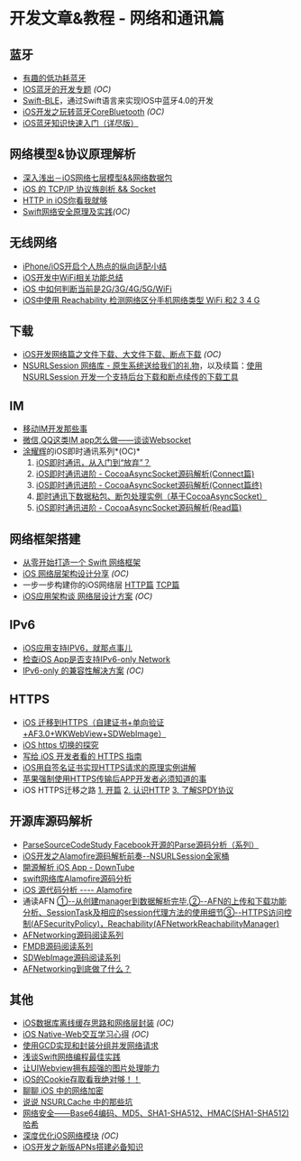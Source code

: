 # 开发文章&教程 - 网络和通讯篇
## 蓝牙
- [有趣的低功耗蓝牙][1]
- [IOS蓝牙的开发专题][2] *(OC)*
- [Swift-BLE][3]，通过Swift语言来实现IOS中蓝牙4.0的开发
- [iOS开发之玩转蓝牙CoreBluetooth][4] *(OC)*
- [iOS蓝牙知识快速入门（详尽版）][5]

## 网络模型&协议原理解析
- [深入浅出－iOS网络七层模型&&网络数据包][6]
- [iOS 的 TCP/IP 协议族剖析 && Socket][7]
- [HTTP in iOS你看我就够][8]
- [Swift网络安全原理及实践][9]*(OC)*

## 无线网络
- [iPhone/iOS开启个人热点的纵向适配小结][10]
- [iOS开发中WiFi相关功能总结][11]
- [iOS 中如何判断当前是2G/3G/4G/5G/WiFi][12]
- [iOS中使用 Reachability 检测网络区分手机网络类型 WiFi 和2 3 4 G][13]

## 下载
- [iOS开发网络篇之文件下载、大文件下载、断点下载][14] *(OC)*
- [NSURLSession 网络库 - 原生系统送给我们的礼物][15]，以及续篇：[使用 NSURLSession 开发一个支持后台下载和断点续传的下载工具][16]

## IM
- [移动IM开发那些事][17]
- [微信,QQ这类IM app怎么做——谈谈Websocket][18]
- [涂耀辉][19]的iOS即时通讯系列*(OC)*
	1. [iOS即时通讯，从入门到“放弃”？][20]
	2. [iOS即时通讯进阶 - CocoaAsyncSocket源码解析(Connect篇)][21]
	3. [iOS即时通讯进阶 - CocoaAsyncSocket源码解析(Connect篇终)][22]
	4. [即时通讯下数据粘包、断包处理实例（基于CocoaAsyncSocket）][23]
	5. [iOS即时通讯进阶 - CocoaAsyncSocket源码解析(Read篇)][24]

## 网络框架搭建
- [从零开始打造一个 Swift 网络框架][25]
- [iOS 网络层架构设计分享][26] *(OC)*
- 一步一步构建你的iOS网络层 [HTTP篇][27] [TCP篇][28]
- [iOS应用架构谈  网络层设计方案][29] *(OC)*

## IPv6
- [iOS应用支持IPV6，就那点事儿][30]
- [检查iOS App是否支持IPv6-only Network][31]
- [IPv6-only 的兼容性解决方案][32] *(OC)*

## HTTPS
- [iOS 迁移到HTTPS（自建证书+单向验证+AF3.0+WKWebView+SDWebImage）][33]
- [iOS https 切换的探究][34]
- [写给 iOS 开发者看的 HTTPS 指南][35]
- [iOS用自签名证书实现HTTPS请求的原理实例讲解][36]
- [苹果强制使用HTTPS传输后APP开发者必须知道的事][37]
- iOS HTTPS迁移之路 [1. 开篇][38] [2. 认识HTTP][39] [3. 了解SPDY协议][40]

## 开源库源码解析
- [ParseSourceCodeStudy Facebook开源的Parse源码分析（系列）][41]
- [iOS开发之Alamofire源码解析前奏--NSURLSession全家桶][42]
- [開源解析 iOS App - DownTube][43]
- [swift网络库Alamofire源码分析][44]
- [iOS 源代码分析 ---- Alamofire][45]
- 通读AFN [①--从创建manager到数据解析完毕][46],[②--AFN的上传和下载功能分析、SessionTask及相应的session代理方法的使用细节][47][③--HTTPS访问控制(AFSecurityPolicy)，Reachability(AFNetworkReachabilityManager)][48]
- [AFNetworking源码阅读系列][49]
- [FMDB源码阅读系列][50]
- [SDWebImage源码阅读系列][51]
- [AFNetworking到底做了什么？][52]

## 其他
- [iOS数据库离线缓存思路和网络层封装][53] *(OC)*
- [iOS Native-Web交互学习心得][54] *(OC)*
- [使用GCD实现和封装分组并发网络请求][55]
- [浅谈Swift网络编程最佳实践][56]
- [让UIWebview拥有超强的图片处理能力][57]
- [iOS的Cookie存取看我绝对够！！][58]
- [聊聊 iOS 中的网络加密][59]
- [说说 NSURLCache 中的那些坑][60]
- [网络安全——Base64编码、MD5、SHA1-SHA512、HMAC(SHA1-SHA512)哈希][61]
- [深度优化iOS网络模块][62] *(OC)*
- [iOS开发之新版APNs搭建必备知识][63]

[1]:	http://www.cocoachina.com/ios/20160218/15307.html
[2]:	http://liuyanwei.jumppo.com/2015/07/17/ios-BLE-0.html
[3]:	https://github.com/lidong1665/Swift-BLE "Swift-BLE"
[4]:	http://mrpeak.cn/blog/ios-bluetooth/ "iOS开发之玩转蓝牙CoreBluetooth"
[5]:	http://www.jianshu.com/p/f7a53b3a0fc8
[6]:	http://www.jianshu.com/p/4b9d43c0571a "深入浅出－iOS网络七层模型&&网络数据包"
[7]:	http://www.cnblogs.com/8hao/p/5234689.html "iOS 的 TCP/IP 协议族剖析 && Socket"
[8]:	http://www.jianshu.com/p/42d9cc1dde10 "HTTP in iOS你看我就够"
[9]:	http://www.jianshu.com/p/ba897dd4ccd1 "Swift网络安全原理及实践"
[10]:	http://blog.csdn.net/phunxm/article/details/42967035 "iPhone/iOS开启个人热点的纵向适配小结"
[11]:	http://www.jianshu.com/p/8471b68203e8 "iOS开发中WiFi相关功能总结"
[12]:	http://www.jianshu.com/p/7b98fb9dad45 "iOS 中如何判断当前是2G/3G/4G/5G/WiFi"
[13]:	http://www.cnblogs.com/jgCho/p/4959657.html "iOS中使用 Reachability 检测网络区分手机网络类型 WiFi 和2 3 4 G"
[14]:	http://www.jianshu.com/p/f65e32012f07
[15]:	http://swiftcafe.io/2015/12/20/nsurlsession/ "NSURLSession 网络库 - 原生系统送给我们的礼物"
[16]:	http://swiftcafe.io/2015/12/23/nsurlsession-app/ "使用 NSURLSession 开发一个支持后台下载和断点续传的下载工具"
[17]:	http://xiangwangfeng.com/2015/05/20/%E7%A7%BB%E5%8A%A8IM%E5%BC%80%E5%8F%91%E9%82%A3%E4%BA%9B%E4%BA%8B/
[18]:	http://www.jianshu.com/p/bcefda55bce4 "微信,QQ这类IM app怎么做——谈谈Websocket"
[19]:	http://www.jianshu.com/u/14431e509ae8 "涂耀辉"
[20]:	http://www.jianshu.com/p/2dbb360886a8 "iOS即时通讯，从入门到“放弃”？"
[21]:	http://www.jianshu.com/p/0a11b2d0f4ae "iOS即时通讯进阶 - CocoaAsyncSocket源码解析(Connect篇)"
[22]:	http://www.jianshu.com/p/22c984eac9b9 "iOS即时通讯进阶 - CocoaAsyncSocket源码解析(Connect篇终)"
[23]:	http://www.jianshu.com/p/2e16572c9ddc "即时通讯下数据粘包、断包处理实例（基于CocoaAsyncSocket）"
[24]:	http://www.jianshu.com/p/fdd3d429bdb3 "iOS即时通讯进阶 - CocoaAsyncSocket源码解析(Read篇)"
[25]:	http://www.jianshu.com/p/0039f963239d "从零开始打造一个 Swift 网络框架"
[26]:	http://ios.jobbole.com/84976/
[27]:	http://www.jianshu.com/p/f9b4ada163ab
[28]:	http://www.jianshu.com/p/2f98823730a8
[29]:	http://casatwy.com/iosying-yong-jia-gou-tan-wang-luo-ceng-she-ji-fang-an.html "iOS应用架构谈  网络层设计方案"
[30]:	http://www.jianshu.com/p/a6bab07c4062 "iOS应用支持IPV6，就那点事儿"
[31]:	http://openfibers.github.io/blog/2016/06/20/support-ipv6-only-network-in-ios/
[32]:	http://www.jianshu.com/p/8837739251ad "IPv6-only 的兼容性解决方案"
[33]:	http://www.jianshu.com/p/94f5d3830301
[34]:	http://www.jianshu.com/p/c11f929b456a
[35]:	https://autolayout.club/2016/12/22/%E5%86%99%E7%BB%99-iOS-%E5%BC%80%E5%8F%91%E8%80%85%E7%9C%8B%E7%9A%84-HTTPS-%E6%8C%87%E5%8D%97/
[36]:	http://www.jianshu.com/p/0109f45395e3
[37]:	http://wetest.qq.com/lab/view/274.html
[38]:	http://dabing1022.github.io/2016/08/17/iOS%20HTTPS%E8%BF%81%E7%A7%BB%E4%B9%8B%E8%B7%AF-1.%20%E5%BC%80%E7%AF%87/ "iOS HTTPS迁移之路-1. 开篇"
[39]:	http://dabing1022.github.io/2016/08/18/iOS%20HTTPS%E8%BF%81%E7%A7%BB%E4%B9%8B%E8%B7%AF-2.%20%E8%AE%A4%E8%AF%86HTTP/ "iOS HTTPS迁移之路-2. 认识HTTP"
[40]:	http://dabing1022.github.io/2016/08/20/iOS%20HTTPS%E8%BF%81%E7%A7%BB%E4%B9%8B%E8%B7%AF-3.%20%E4%BA%86%E8%A7%A3SPDY%E5%8D%8F%E8%AE%AE/ "iOS HTTPS迁移之路-3. 了解SPDY协议"
[41]:	https://github.com/ChenYilong/ParseSourceCodeStudy
[42]:	http://www.cnblogs.com/ludashi/p/5556088.html "iOS开发之Alamofire源码解析前奏--NSURLSession全家桶"
[43]:	https://kobe0308.github.io/2016/08/13/20160813-01/ "開源解析 iOS App - DownTube"
[44]:	http://www.ethanwhy.com/2015/11/16/swift-alamofire-analyse/ "swift网络库Alamofire源码分析"
[45]:	http://draveness.me/ios-yuan-dai-ma-fen-xi-alamofire/
[46]:	http://www.cnblogs.com/Mike-zh/p/5167017.html "通读AFN①--从创建manager到数据解析完毕"
[47]:	http://www.cnblogs.com/Mike-zh/p/5172389.html "通读AFN②--AFN的上传和下载功能分析、SessionTask及相应的session代理方法的使用细节"
[48]:	http://www.cnblogs.com/Mike-zh/p/5174238.html "通读AFN③--HTTPS访问控制(AFSecurityPolicy)，Reachability(AFNetworkReachabilityManager)"
[49]:	http://www.cnblogs.com/polobymulberry/category/785705.html "AFNetworking源码阅读系列"
[50]:	http://www.cnblogs.com/polobymulberry/category/789988.html "FMDB源码阅读系列(2)"
[51]:	http://www.cnblogs.com/polobymulberry/category/785704.html "SDWebImage源码阅读系列"
[52]:	http://www.jianshu.com/p/856f0e26279d
[53]:	http://www.jianshu.com/p/f2e59e98ab86 "iOS数据库离线缓存思路和网络层封装"
[54]:	http://www.cnblogs.com/shouce/p/5445038.html "iOS Native-Web交互学习心得"
[55]:	http://www.jianshu.com/p/54bbacfcc31b "使用GCD实现和封装分组并发网络请求"
[56]:	http://www.jianshu.com/p/bacd35dd3271 "浅谈Swift网络编程最佳实践"
[57]:	http://www.jianshu.com/p/a46297f2ce70 "让UIWebview拥有超强的图片处理能力"
[58]:	http://www.jianshu.com/p/d2c478bbcca5 "iOS的Cookie存取看我绝对够！！"
[59]:	http://www.jianshu.com/p/75d96b72bfb1 "聊聊 iOS 中的网络加密"
[60]:	http://codingnext.com/nsurlcache.html "说说 NSURLCache 中的那些坑"
[61]:	http://www.cnblogs.com/mddblog/p/5512708.html "网络安全——Base64编码、MD5、SHA1-SHA512、HMAC(SHA1-SHA512)哈希"
[62]:	http://mrpeak.cn/blog/ios-network/ "深度优化iOS网络模块"
[63]:	http://www.jianshu.com/p/d8dba6c2c07a